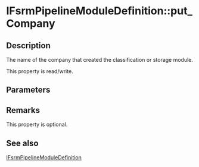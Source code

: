 # IFsrmPipelineModuleDefinition::put_Company

## Description

The name of the company that created the classification or storage module.

This property is read/write.

## Parameters

## Remarks

This property is optional.

## See also

[IFsrmPipelineModuleDefinition](https://learn.microsoft.com/previous-versions/windows/desktop/api/fsrmpipeline/nn-fsrmpipeline-ifsrmpipelinemoduledefinition)